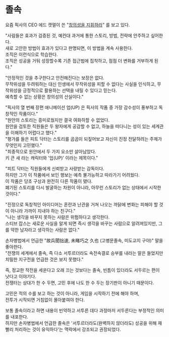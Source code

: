 # 졸속

요즘 픽사의 CEO 에드 캣멀이 쓴 "[창의성을 지휘하라](https://product.kyobobook.co.kr/detail/S000000625430)" 를 보고 있다.  

"사람들은 효과가 검증된 것, 예컨대 과거에 통한 스토리, 방법, 전략에 안주하고 싶어한다.  
새로 고안한 방법이 효과가 있다고 판명되면, 이 방법을 계속 사용한다.  
조직은 이런식으로 학습한다.  
조직은 성공을 거둬 성장할수록 기존 접근법에 집착하고, 점점 더 변화를 거부하게 된다."  
  

"안정적인 것을 추구한다고 안전해진다는 보장은 없다.  
무작위성을 두려워하는 대신 인생에서 무작위성을 피할 수 없다는 사실을 인식하고, 무작위성을 긍정적으로 활용하는 선택을 내릴 수 있다고 믿는다.  
예측할 수 없는 상황은 창의성의 산실이다."  
  
"픽사의 열 번째 장편 애니메이션 업(UP) 은 픽사의 작품 중 가장 감수성이 풍부하고 독창적인 작품이다."  
"원안의 스토리는 흥미로웠지만 결국 여화하할 수 없었다.  
원안을 검토한 직원들은 두 왕자에게 공감할 수 없고, 하늘을 떠다니는 성이 있는 세계관을 이해하기 어렵다고 했다."  
"평가를 들은 피트 닥터는 스토리를 곰곰이 되짚어보고 자신이 진정 전달하려는 주제가 무엇인지 고민했다."  
"최종적으로 원안에서 두 가지 요소만 살아남았다.  
키 큰 새 라는 캐릭터와 '업(UP)' 이라는 제목이다."  
  
"피트 닥터는 직원들에게 신뢰받고 사랑받는 감독이다.  
하지만 그가 이 작품에서 보인 행보는 예측 불가능하고 따라가기 어려웠다.  
이 작품은 당초 구상과 완전히 다른 작품이 됐다.  
폐기된 스토리를 다시 발굴하는 차원이 아니라, 아무런 스토리가 없는 상태에서 시작한 것이다."  

"진정으로 독창적인 아이디어는 혼란과 난관을 거쳐 나오는 까닭에 변화는 피해야 할 것이 아니라 가까이 지내야 하는 친구다."  
"나는 생각을 바꾸지 못하는 사람은 위험하다고 생각한다.  
스티브 잡스는 새로운 사실을 알게 되면 즉시 생각을 바꾸는 사람으로 알려져있지만, 그를 약한 남자라고 생각하는 사람은 없다."  
  

  


손자병법에서 언급한 "故兵聞拙速, 未睹巧之 久也 (고병문졸속, 미도교지 구야)" 말을 좋아한다.  
"전쟁의 세계에서 졸속, 즉 다소 서투르더라도 속전속결로 승부를 내라는 말은 들었지만 치밀한 지구전을 언급한 것은 보지 못했다."  
  
즉, 정교한 작전을 세운다고 오래 끄는 것보다는 졸속, 빈틈이 있더라도 서두르는 편이 낫다고 이야기다.  
전쟁터는 상대가 한 수 두면, 고민 후에 나도 한 수 두는 장기판이 아니기 때문이다.

고민은 적의 수를 보고 하는 것이 아니라, 게임을 시작하기 전에 해야 하며,  
전투가 시작되면 거침없이 몰아붙여야 한다.  
  
보통 졸속이라고 하면 내용이 빈약하고 서투른 데다 과정마저 서두른다는 부정적인 의미를 내포한다.  
하지만 손자병법에서 언급한 졸속은 '서투르더라도(완벽하지 않더라도) 성공을 위해 재빨리 처리하는 것이 유익하다'는 맥락에서 강조되고 권장되었다.
